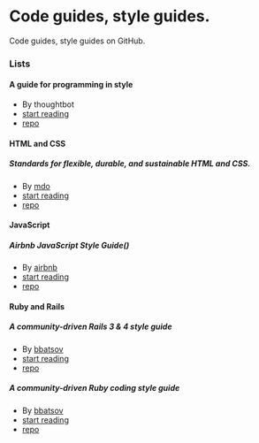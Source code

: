 # Code guides, style guides.

Code guides, style guides on GitHub.

### Lists

#### A guide for programming in style

- By thoughtbot
- [start reading](https://github.com/thoughtbot/guides/blob/master/README.md)
- [repo](https://github.com/thoughtbot/guides)

#### HTML and CSS

##### Standards for flexible, durable, and sustainable HTML and CSS.

- By [mdo](https://github.com/mdo)
- [start reading](http://mdo.github.io/code-guide)
- [repo](https://github.com/mdo/code-guide)


#### JavaScript

##### Airbnb JavaScript Style Guide()

- By [airbnb](https://github.com/airbnb)
- [start reading](http://airbnb.github.io/javascript/)
- [repo](https://github.com/airbnb/javascript)


#### Ruby and Rails

##### A community-driven Rails 3 & 4 style guide

- By [bbatsov](https://github.com/bbatsov)
- [start reading](https://github.com/bbatsov/rails-style-guide)
- [repo](https://github.com/bbatsov/rails-style-guide)

##### A community-driven Ruby coding style guide


- By [bbatsov](https://github.com/bbatsov)
- [start reading](https://github.com/bbatsov/ruby-style-guide)
- [repo](https://github.com/bbatsov/ruby-style-guide)
